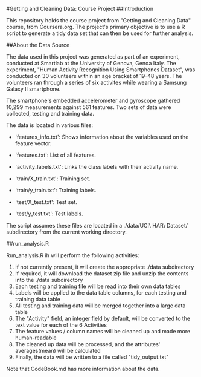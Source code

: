 #Getting and Cleaning Data: Course Project
##Introduction

This repository holds the course project from "Getting and Cleaning Data" course, from Coursera.org.  The project's primary objective is to use a R script to generate a tidy data set that can then be used for further analysis. 

##About the Data Source

The data used in this project was generated as part of an experiment, conducted at Smartlab at the University of Genova, Genoa Italy.  The experiment, "Human Activity Recognition Using Smartphones Dataset", was conducted on 30 volunteers within an age bracket of 19-48 years.  The volunteers ran through a series of six activites while wearing a Samsung Galaxy II smartphone.  

The smartphone's embedded accelerometer and gyroscope gathered 10,299 measurements against 561 features.  Two sets of data were collected, testing and training data.

The data is located in various files: 

- 'features_info.txt': Shows information about the variables used on the feature vector.

- 'features.txt': List of all features.

- 'activity_labels.txt': Links the class labels with their activity name.

- 'train/X_train.txt': Training set.

- 'train/y_train.txt': Training labels.

- 'test/X_test.txt': Test set.

- 'test/y_test.txt': Test labels.

The script assumes these files are located in a ./data/UCI\ HAR\ Dataset/ subdirectory from the current working directory.

##run_analysis.R

Run_analysis.R ih will perform the following activities:

1. If not currently present, it will create the appropriate ./data subdirectory
2. If required, it will download the dataset zip file and unzip the contents into the ./data subdirectory
3. Each testing and training file will be read into their own data tables
4. Labels will be applied to the data table columns, for each testing and training data table
5. All testing and training data will be merged together into a large data table
6. The "Activity" field, an integer field by default, will be converted to the text value for each of the 6 Activities
7. The feature values / column names will be cleaned up and made more human-readable
8. The cleaned up data will be processed, and the attributes' averages(mean) will be calculated
9. Finally, the data will be written to a file called "tidy_output.txt"

Note that CodeBook.md has more information about the data.

